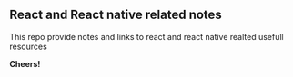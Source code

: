 ## React and React native related notes

This repo provide notes and links to react and react native realted usefull resources

**Cheers!**
